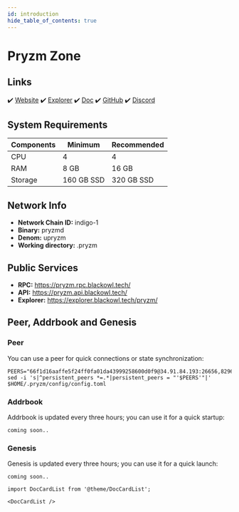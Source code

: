 ```yaml
---
id: introduction
hide_table_of_contents: true
---
```


# Pryzm Zone

## Links

✔️ [Website](https://pryzm.zone/)
✔️ [Explorer](https://explorer.blackowl.tech/pryzm/)
✔️ [Doc](https://docs.pryzm.zone/)
✔️ [GitHub](https://github.com/pryzm-finance)
✔️ [Discord](https://discord.gg/eZGaXFEeEZ) 

## **System Requirements**

| Components | Minimum      | **Recommended** |
|------------|--------------|-----------------|
| CPU        | 4            | 4               |
| RAM        | 8 GB         | 16 GB           |
| Storage    | 160 GB SSD   | 320 GB SSD      |

## Network Info 

* **Network Chain ID:** indigo-1
* **Binary:** pryzmd
* **Denom:** upryzm
* **Working directory:** .pryzm

## Public Services
* **RPC:** https://pryzm.rpc.blackowl.tech/
* **API:** https://pryzm.api.blackowl.tech/
* **Explorer:** https://explorer.blackowl.tech/pryzm/

## **Peer, Addrbook and Genesis**

### Peer
You can use a peer for quick connections or state synchronization:

```shell
PEERS="66f1d16aaffe5f24ff0fa01da43999258600d0f9@34.91.84.193:26656,829661ad5ee7ddf6a495f7bef7b253d8917377d5@160.20.109.187:41656,3ce84b20d099685ca9391c2fd9fdbe42f5a24dfb@144.91.85.108:31656,ef4dcd5de768c96c0bc4d2b1155e3b66dcd18cb4@18.220.12.210:26656,acf9d84ba30a988a72e28c2e1da448476e6d9986@78.46.103.246:26656,652b71bacdc135e26e7f3cbde21ce6cf26b5cff4@3.139.105.215:26656,19102f727574337f014772f56920c1e5a4efe52d@135.181.254.74:26656,89f6a47c6befc303e460886e4c4a10039119e961@15.204.220.126:26656,d0a4439dab0af18cbd789506f91b31e4c1f3521d@194.242.57.192:31656,9515a13bbdeb233eb59efd6e8db892ac46e5bac5@142.132.153.6:56656,1453780780f5915db04e951458a07fec817daa11@62.171.154.213:31656,53c21574397826e080d9d88f756872c5b764d1a2@[2a01:4f9:3051:19c2::2]:12456,a1b8df20aa6fac17487cebd41603dfea79e4458e@95.217.148.219:26656,36e5a1cb30065e3e552cb4431a4221f20601d367@158.220.96.87:31656,f9b4709c7638904f019b6bebbf4a34b6a87a9214@165.22.70.89:31656,0a056b8d5f93f14777e019c75542e276ba416f50@65.109.88.254:27656,2abcb4bc3db1d4cfd80758f5811b62923b64ff60@213.133.100.206:26656,0d067f67a8417be11ffb4e540b59d91385cbcc0d@68.183.180.210:23256,a9dd619dabc369abb9cb6b880f2a2a12a81a878a@167.235.192.221:41656,49dac8de6748c77dbde7989a858df56603bf6aae@51.91.215.27:26656,d9a846e2632764c44577ce71c859c4167b8c5c18@178.128.197.47:26656,f9ade689abb3c59d3e3d8edf26c65bde3db58676@116.202.85.52:35656,4f6daf928c6594881ae8fe8d62e3f97dd56f606c@65.21.22.30:26656,794b538577a59f789ce942fd393730da3e8c0ffe@34.65.224.175:26656,b13241f1266797b9192c34ca27914ecdc96e6e54@65.109.10.11:31656,7856ed96855ad72526694bb81fd91c5e684a61b6@95.216.164.167:41656,7e33da7623a7f5a2ebcc0249fe1336ba6c839594@178.162.165.154:26656,0e236d748212fcf9de89c8882f44e682f93475dc@159.69.193.68:36656,c176528e93142915af27e73511e21afc2dce22f4@65.109.28.177:26706,b5cbda80baeb1f9ad91e5246dc3715ef48caeff6@185.119.116.228:26656,2cd469c08f4ec4b40aa8046a3e92ee5c61341362@159.69.208.111:10656,6d62eb05bf5e25fcdcf2262b4f27dca00598b547@5.161.200.136:26656,65fc0762b30dc50a3ad30b79f869d32540ae95bf@84.46.241.89:41656,fbfd48af73cd1f6de7f9102a0086ac63f46fb911@65.108.231.124:41656,5c2a752c9b1952dbed075c56c600c3a79b58c395@195.3.220.54:27406,6b2c531bc66a37f58ce9b1fda052b01583ac98f1@49.13.126.13:41656,c6c57d77fd753ed3063f89c14bf3adcb3937a6a2@89.58.32.218:27710,2a51f30a5d52817fbba5ef5e77e90d06ffeceea0@192.248.145.107:41656,b107d7327834b5a256a1287f6e4195a157578f74@205.134.240.232:26656,1aeb2ea459879a0f2cc5f2907af7bd5a7ab9bd9b@65.109.113.233:24856,78b46878bf26dc9e96c63aa4d1972f93e55e0c85@65.109.28.165:3000,032499ca294fae946125b63987f7ceda7f32cfc2@164.68.102.36:31656,fbc34b40f4c8600175f1d400f0fd18e36f816f06@65.109.92.148:56656,41ba001b64df6e902104c002ddf1bafff4824603@125.129.14.168:30000,95e0824a20815865d81373616ff8cae75cd3f5e7@165.22.53.35:23256,640fa0a0aab43e996950e5725f4ba2d5a572f7e2@95.217.210.9:26656,4405cc2a68680af63d406a8099986d1d91b1c4d8@65.109.239.243:41656,6bcfcac0921a973ac1f8eab5619fcc9da7de5e27@128.140.89.194:26656,1513d8019b7ed36db54b5fbe6e4910e8029093a4@161.97.175.79:41656,7397a1bcbf413b76bd710fcf363f8259acdc4d29@144.91.84.168:23256"
sed -i 's|^persistent_peers *=.*|persistent_peers = "'$PEERS'"|' $HOME/.pryzm/config/config.toml
```

### Addrbook
Addrbook is updated every three hours; you can use it for a quick startup:

```shell
coming soon..
```
### Genesis
Genesis is updated every three hours; you can use it for a quick launch:
```shell
coming soon..
```

```mdx-code-block
import DocCardList from '@theme/DocCardList';

<DocCardList />
```
